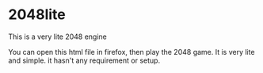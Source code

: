 # 2048lite
This is a very lite 2048 engine

You can open this html file in firefox, then play the 2048 game.
It is very lite and simple. it hasn't any requirement or setup.

